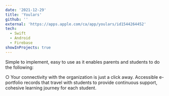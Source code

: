 ```yaml
---
date: '2021-12-29'
title: 'Youlars'
github: ''
external: 'https://apps.apple.com/ca/app/youlars/id1544264452'
tech:
  - Swift
  - Android
  - Firebase
showInProjects: true
---
```


Simple to implement, easy to use as it enables parents and students to do the following:

○ Your connectivity with the organization is just a click away. Accessible e-portfolio records that travel with students to provide continuous support, cohesive learning journey for each student.
<!-- 
 https://play.google.com/store/apps/details?id=com.eduwits.ysg&hl=en&gl=US -->


